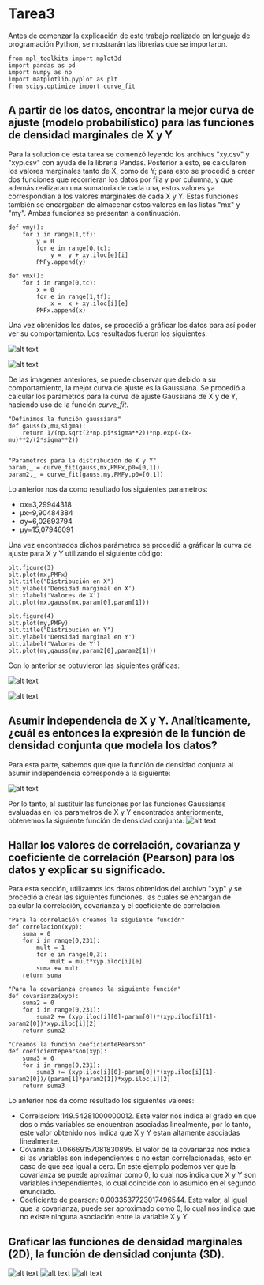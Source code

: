 # Tarea3
Antes de comenzar la explicación de este trabajo realizado en lenguaje de programación Python, se mostrarán las librerias que se importaron.
```
from mpl_toolkits import mplot3d
import pandas as pd
import numpy as np
import matplotlib.pyplot as plt
from scipy.optimize import curve_fit
```

## A partir de los datos, encontrar la mejor curva de ajuste (modelo probabilístico) para las funciones de densidad marginales de X y Y

Para la solución de esta tarea se comenzó leyendo los archivos "xy.csv" y "xyp.csv" con ayuda de la libreria Pandas. Posterior a esto, se calcularon los valores marginales tanto de X, como de Y; para esto se procedió a crear dos funciones que recorrieran los datos por fila y por culumna, y que además realizaran una sumatoria de cada una, estos valores ya correspondian a los valores marginales de cada X y Y. Estas funciones también se encargaban de almacenar estos valores en las listas "mx" y "my". Ambas funciones se presentan a continuación.

```
def vmy():
    for i in range(1,tf):  
        y = 0
        for e in range(0,tc):
            y =  y + xy.iloc[e][i]
        PMFy.append(y)

def vmx():
    for i in range(0,tc):  
        x = 0
        for e in range(1,tf):
            x =  x + xy.iloc[i][e]
        PMFx.append(x)
```

Una vez obtenidos los datos, se procedió a gráficar los datos para así poder ver su comportamiento. Los resultados fueron los siguientes:

![alt text](https://github.com/luisgm98/Tarea3/blob/master/PMFx.png)

![alt text](https://github.com/luisgm98/Tarea3/blob/master/PMFy.png)

De las imagenes anteriores, se puede observar que debido a su comportamiento, la mejor curva de ajuste es la Gaussiana. Se procedió a calcular los parámetros para la curva de ajuste Gaussiana de X y de Y, haciendo uso de la función _curve_fit_.

```
"Definimos la función gaussiana"
def gauss(x,mu,sigma):
    return 1/(np.sqrt(2*np.pi*sigma**2))*np.exp(-(x-mu)**2/(2*sigma**2))
    

"Parametros para la distribución de X y Y"
param,_ = curve_fit(gauss,mx,PMFx,p0=[0,1])
param2,_ = curve_fit(gauss,my,PMFy,p0=[0,1])
```

Lo anterior nos da como resultado los siguientes parametros:
- σx=3,29944318
- μx=9,90484384
- σy=6,02693794
- μy=15,07946091

Una vez encontrados dichos parámetros se procedió a gráficar la curva de ajuste para X y Y utilizando el siguiente código:

```
plt.figure(3)
plt.plot(mx,PMFx)
plt.title("Distribución en X")
plt.ylabel('Densidad marginal en X')
plt.xlabel('Valores de X')
plt.plot(mx,gauss(mx,param[0],param[1]))

plt.figure(4)
plt.plot(my,PMFy)
plt.title("Distribución en Y")
plt.ylabel('Densidad marginal en Y')
plt.xlabel('Valores de Y')
plt.plot(my,gauss(my,param2[0],param2[1]))
```

Con lo anterior se obtuvieron las siguientes gráficas:

![alt text](https://github.com/luisgm98/Tarea3/blob/master/AjusteX.png)

![alt text](https://github.com/luisgm98/Tarea3/blob/master/AjusteY.png)


##  Asumir independencia de X y Y. Analíticamente, ¿cuál es entonces la expresión de la función de densidad conjunta que modela los datos?

Para esta parte, sabemos que que la función de densidad conjunta al asumir independencia corresponde a la siguiente: 

![alt text](https://github.com/luisgm98/Tarea3/blob/master/densidadconj.PNG)

Por lo tanto, al sustituir las funciones por las funciones Gaussianas evaluadas en los parametros de X y Y encontrados anteriormente, obtenemos la siguiente función de densidad conjunta:
![alt text](https://github.com/luisgm98/Tarea3/blob/master/densidadconjunta.PNG)

##  Hallar los valores de correlación, covarianza y coeficiente de correlación (Pearson) para los datos y explicar su significado.

Para esta sección, utilizamos los datos obtenidos del archivo "xyp" y se procedió a crear las siguientes funciones, las cuales se encargan de calcular la correlación, covarianza y el coeficiente de correlación.
```
"Para la correlación creamos la siguiente función"
def correlacion(xyp):
    suma = 0
    for i in range(0,231):
        mult = 1
        for e in range(0,3):
            mult = mult*xyp.iloc[i][e]  
        suma += mult
    return suma
  
"Para la covarianza creamos la siguiente función"
def covarianza(xyp):
    suma2 = 0
    for i in range(0,231):
        suma2 += (xyp.iloc[i][0]-param[0])*(xyp.iloc[i][1]-param2[0])*xyp.iloc[i][2]        
    return suma2

"Creamos la función coeficientePearson"
def coeficientepearson(xyp):
    suma3 = 0
    for i in range(0,231):
        suma3 += (xyp.iloc[i][0]-param[0])*(xyp.iloc[i][1]-param2[0])/(param[1]*param2[1])*xyp.iloc[i][2]
    return suma3
```
Lo anterior nos da como resultado los siguientes valores:
- Correlacion: 149.54281000000012. Este valor nos indica el grado en que dos o más variables se encuentran asociadas linealmente, por lo tanto, este valor obtenido nos indica que X y Y estan altamente asociadas linealmente.
- Covarinza: 0.06669157081830895. El valor de la covarianza nos indica si las variables son independientes o no estan correlacionadas, esto en caso de que sea igual a cero. En este ejemplo podemos ver que la covarianza se puede aproximar como 0, lo cual nos indica que X y Y son variables independientes, lo cual coincide con lo asumido en el segundo enunciado.
- Coeficiente de pearson: 0.0033537723017496544. Este valor, al igual que la covarianza, puede ser aproximado como 0, lo cual nos indica que no existe ninguna asociación entre la variable X y Y.

##  Graficar las funciones de densidad marginales (2D), la función de densidad conjunta (3D).

![alt text](https://github.com/luisgm98/Tarea3/blob/master/densx.png)
![alt text](https://github.com/luisgm98/Tarea3/blob/master/densy.png)
![alt text](https://github.com/luisgm98/Tarea3/blob/master/densidadconjuntagrafica.png)

